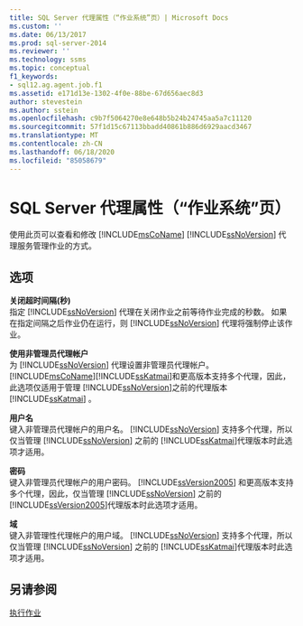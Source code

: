 ```yaml
---
title: SQL Server 代理属性（“作业系统”页）| Microsoft Docs
ms.custom: ''
ms.date: 06/13/2017
ms.prod: sql-server-2014
ms.reviewer: ''
ms.technology: ssms
ms.topic: conceptual
f1_keywords:
- sql12.ag.agent.job.f1
ms.assetid: e171d13e-1302-4f0e-88be-67d656aec8d3
author: stevestein
ms.author: sstein
ms.openlocfilehash: c9b7f5064270e8e648b5b24b24745aa5a7c11120
ms.sourcegitcommit: 57f1d15c67113bbadd40861b886d6929aacd3467
ms.translationtype: MT
ms.contentlocale: zh-CN
ms.lasthandoff: 06/18/2020
ms.locfileid: "85058679"
---
```

# <a name="sql-server-agent-properties-job-system-page"></a>SQL Server 代理属性（“作业系统”页）
  使用此页可以查看和修改 [!INCLUDE[msCoName](../../includes/msconame-md.md)] [!INCLUDE[ssNoVersion](../../includes/ssnoversion-md.md)] 代理服务管理作业的方式。  
  
## <a name="options"></a>选项  
 **关闭超时间隔(秒)**  
 指定 [!INCLUDE[ssNoVersion](../../includes/ssnoversion-md.md)] 代理在关闭作业之前等待作业完成的秒数。 如果在指定间隔之后作业仍在运行，则 [!INCLUDE[ssNoVersion](../../includes/ssnoversion-md.md)] 代理将强制停止该作业。  
  
 **使用非管理员代理帐户**  
 为 [!INCLUDE[ssNoVersion](../../includes/ssnoversion-md.md)] 代理设置非管理员代理帐户。 [!INCLUDE[msCoName](../../includes/msconame-md.md)][!INCLUDE[ssKatmai](../../includes/sskatmai-md.md)]和更高版本支持多个代理，因此，此选项仅适用于管理 [!INCLUDE[ssNoVersion](../../includes/ssnoversion-md.md)]之前的代理版本 [!INCLUDE[ssKatmai](../../includes/sskatmai-md.md)] 。  
  
 **用户名**  
 键入非管理员代理帐户的用户名。 [!INCLUDE[ssNoVersion](../../includes/ssnoversion-md.md)] 支持多个代理，所以仅当管理 [!INCLUDE[ssNoVersion](../../includes/ssnoversion-md.md)] 之前的 [!INCLUDE[ssKatmai](../../includes/sskatmai-md.md)]代理版本时此选项才适用。  
  
 **密码**  
 键入非管理员代理帐户的用户密码。 [!INCLUDE[ssVersion2005](../../includes/ssversion2005-md.md)] 和更高版本支持多个代理，因此，仅当管理 [!INCLUDE[ssNoVersion](../../includes/ssnoversion-md.md)] 之前的 [!INCLUDE[ssVersion2005](../../includes/ssversion2005-md.md)]代理版本时此选项才适用。  
  
 **域**  
 键入非管理性代理帐户的用户域。 [!INCLUDE[ssNoVersion](../../includes/ssnoversion-md.md)] 支持多个代理，所以仅当管理 [!INCLUDE[ssNoVersion](../../includes/ssnoversion-md.md)] 之前的 [!INCLUDE[ssKatmai](../../includes/sskatmai-md.md)]代理版本时此选项才适用。  
  
## <a name="see-also"></a>另请参阅  
 [执行作业](implement-jobs.md)  
  
  
